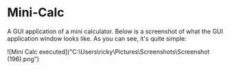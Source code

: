 # Mini-Calc
A GUI application of a mini calculator. Below is a screenshot of what the GUI application window looks like. As you can see, it's quite simple:

![Mini Calc executed]("C:\Users\ricky\Pictures\Screenshots\Screenshot (196).png")
